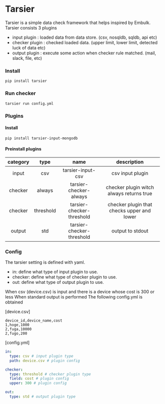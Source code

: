 # Tarsier

Tarsier is a simple data check framework that helps inspired by Embulk.
Tarsier consists 3 plugins
 - input plugin : loaded data from data store. (csv, nosqldb, sqldb, api etc)
 - checker plugin : checked loaded data. (upper limit, lower limit, detected luck of data etc)
 - output plugin : execute some action when checker rule matched.  (mail, slack, file, etc)

### Install

```
pip install tarsier
```

### Run checker

```bash
tarsier run config.yml
```

### Plugins
#### Install
```
pip install tarsier-input-mongodb
```

#### Preinstall plugins
|category|type|name|description|
|:---:|:---:|:---:|:---:|
|input|csv|tarsier-input-csv|csv input plugin|
|checker|always|tarsier-checker-always|checker plugin witch always returns true|
|checker|threshold|tarsier-checker-threshold|checker plugin that checks upper and lower|
|output|std|tarsier-checker-threshold|output to stdout|

### Config
The tarsier setting is defined with yaml.

+ in: define what type of input plugin to use.
+ checker: define what type of checker plugin to use.
+ out: define what type of output plugin to use.

When csv (device.csv) is input and there is a device whose cost is 300 or less When standard output is performed The following config.yml is obtained

[device.csv]
```csv
device_id,device_name,cost
1,hoge,1000
2,fuga,10000
2,fugo,200
```

[config.yml]
```yml
in:
  type: csv # input plugin type
  path: device.csv # plugin config

checker:
  type: threshold # checker plugin type
  field: cost # plugin config
  upper: 300 # plugin config

out:
  type: std # output plugin type
```

